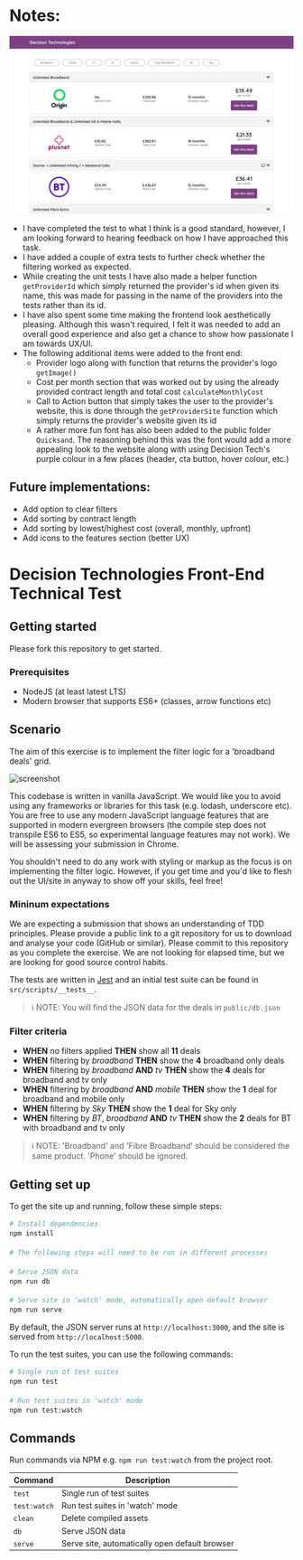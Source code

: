 # Notes:

![screenshot](finalVersion.png)

- I have completed the test to what I think is a good standard, however, I am looking forward to hearing feedback on how I have approached this task.
- I have added a couple of extra tests to further check whether the filtering worked as expected.
- While creating the unit tests I have also made a helper function `getProviderId` which simply returned the provider's id when given its name, this was made for passing in the name of the providers into the tests rather than its id.
- I have also spent some time making the frontend look aesthetically pleasing. Although this wasn't required, I felt it was needed to add an overall good experience and also get a chance to show how passionate I am towards UX/UI.
- The following additional items were added to the front end:
  - Provider logo along with function that returns the provider's logo `getImage()`
  - Cost per month section that was worked out by using the already provided contract length and total cost `calculateMonthlyCost`
  - Call to Action button that simply takes the user to the provider's website, this is done through the `getProviderSite` function which simply returns the provider's website given its id
  - A rather more fun font has also been added to the public folder `Quicksand`. The reasoning behind this was the font would add a more appealing look to the website along with using Decision Tech's purple colour in a few places (header, cta button, hover colour, etc.)

## Future implementations:

- Add option to clear filters
- Add sorting by contract length
- Add sorting by lowest/highest cost (overall, monthly, upfront)
- Add icons to the features section (better UX)

# Decision Technologies Front-End Technical Test

## Getting started

Please fork this repository to get started.

### Prerequisites

- NodeJS (at least latest LTS)
- Modern browser that supports ES6+ (classes, arrow functions etc)

## Scenario

The aim of this exercise is to implement the filter logic for a 'broadband deals' grid.

![screenshot](screenshot.PNG)

This codebase is written in vanilla JavaScript. We would like you to avoid using any frameworks or libraries for this task (e.g. lodash, underscore etc). You are free to use any modern JavaScript language features that are supported in modern evergreen browsers (the compile step does not transpile ES6 to ES5, so experimental language features may not work). We will be assessing your submission in Chrome.

You shouldn't need to do any work with styling or markup as the focus is on implementing the filter logic. However, if you get time and you'd like to flesh out the UI/site in anyway to show off your skills, feel free!

### Mininum expectations

We are expecting a submission that shows an understanding of TDD principles. Please provide a public link to a git repository for us to download and analyse your code (GitHub or similar). Please commit to this repository as you complete the exercise. We are not looking for elapsed time, but we are looking for good source control habits.

The tests are written in [Jest](https://jestjs.io/) and an initial test suite can be found in `src/scripts/__tests__`.

> ℹ️ NOTE: You will find the JSON data for the deals in `public/db.json`

### Filter criteria

- **WHEN** no filters applied **THEN** show all **11** deals
- **WHEN** filtering by _broadband_ **THEN** show the **4** broadband only deals
- **WHEN** filtering by _broadband_ **AND** _tv_ **THEN** show the **4** deals for broadband and tv only
- **WHEN** filtering by _broadband_ **AND** _mobile_ **THEN** show the **1** deal for broadband and mobile only
- **WHEN** filtering by _Sky_ **THEN** show the **1** deal for Sky only
- **WHEN** filtering by _BT_, _broadband_ **AND** _tv_ **THEN** show the **2** deals for BT with broadband and tv only

> ℹ️ NOTE: 'Broadband' and 'Fibre Broadband' should be considered the same product. 'Phone' should be ignored.

## Getting set up

To get the site up and running, follow these simple steps:

```bash
# Install dependencies
npm install

# The following steps will need to be run in different processes

# Serve JSON data
npm run db

# Serve site in 'watch' mode, automatically open default browser
npm run serve
```

By default, the JSON server runs at `http://localhost:3000`, and the site is served from `http://localhost:5000`.

To run the test suites, you can use the following commands:

```bash
# Single run of test suites
npm run test

# Run test suites in 'watch' mode
npm run test:watch
```

## Commands

Run commands via NPM e.g. `npm run test:watch` from the project root.

| Command      | Description                                    |
| ------------ | ---------------------------------------------- |
| `test`       | Single run of test suites                      |
| `test:watch` | Run test suites in 'watch' mode                |
| `clean`      | Delete compiled assets                         |
| `db`         | Serve JSON data                                |
| `serve`      | Serve site, automatically open default browser |
